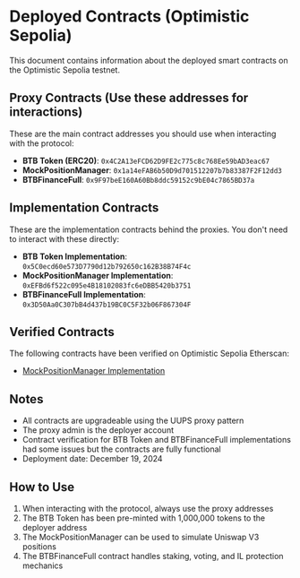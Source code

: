 # Deployed Contracts (Optimistic Sepolia)

This document contains information about the deployed smart contracts on the Optimistic Sepolia testnet.

## Proxy Contracts (Use these addresses for interactions)

These are the main contract addresses you should use when interacting with the protocol:

- **BTB Token (ERC20)**: `0x4C2A13eFCD62D9FE2c775c8c768Ee59bAD3eac67`
- **MockPositionManager**: `0x1a14eFAB6b50D9d701512207b7b83387F2F12dd3`
- **BTBFinanceFull**: `0x9F97beE160A60Bb8ddc59152c9bE04c7865BD37a`

## Implementation Contracts

These are the implementation contracts behind the proxies. You don't need to interact with these directly:

- **BTB Token Implementation**: `0x5C0ecd60e573D7790d12b792650c162B38B74F4c`
- **MockPositionManager Implementation**: `0xEFBd6f522c095e4B18102083fc6eDBB5420b3751`
- **BTBFinanceFull Implementation**: `0x3D50Aa0C307bB4d437b19BC0C5F32b06F867304F`

## Verified Contracts

The following contracts have been verified on Optimistic Sepolia Etherscan:

- [MockPositionManager Implementation](https://sepolia-optimistic.etherscan.io/address/0xEFBd6f522c095e4B18102083fc6eDBB5420b3751#code)

## Notes

- All contracts are upgradeable using the UUPS proxy pattern
- The proxy admin is the deployer account
- Contract verification for BTB Token and BTBFinanceFull implementations had some issues but the contracts are fully functional
- Deployment date: December 19, 2024

## How to Use

1. When interacting with the protocol, always use the proxy addresses
2. The BTB Token has been pre-minted with 1,000,000 tokens to the deployer address
3. The MockPositionManager can be used to simulate Uniswap V3 positions
4. The BTBFinanceFull contract handles staking, voting, and IL protection mechanics
